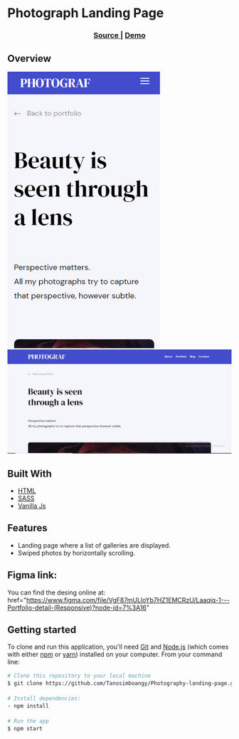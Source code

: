 # Photograph Landing Page

<div align="center">
  <h3>
    <a href="https://github.com/Tanosimboangy/front-end-finals">
      Source
    </a>
    <span> | </span>
    <a href="https://jacquit-photograph.netlify.app/">
      Demo
    </a>
  </h3>
</div>

## Overview

![image](./webroot/images/small_screen.png)
![image](./webroot/images/big_screen.png)

## Built With

- [HTML](https://developer.mozilla.org/en-US/docs/Web/HTML)
- [SASS](https://sass-lang.com/documentation)
- [Vanilla Js](https://developer.mozilla.org/en-US/docs/Web/JavaScript)

## Features

- Landing page where a list of galleries are displayed.
- Swiped photos by horizontally scrolling.

## Figma link:
You can find the desing online at: href="https://www.figma.com/file/VgF87mULloYb7HZ1EMCRzU/Laaqiq-1---Portfolio-detail-(Responsive)?node-id=7%3A16"


## Getting started

To clone and run this application, you'll need [Git](https://git-scm.com) and [Node.js](https://nodejs.org/en/download/) (which comes with either [npm](http://npmjs.com) or [yarn](https://yarnpkg.com/)) installed on your computer. From your command line:

```bash
# Clone this repository to your local machine
$ git clone https://github.com/Tanosimboangy/Photography-landing-page.git.

# Install dependencies:
- npm install

# Run the app
$ npm start

```
